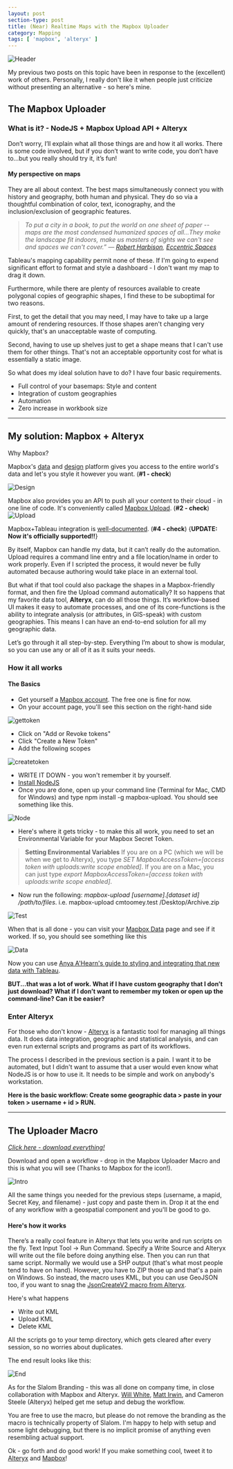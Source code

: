 ```yaml
---
layout: post
section-type: post
title: (Near) Realtime Maps with the Mapbox Uploader
category: Mapping
tags: [ 'mapbox', 'alteryx' ]
---
```

![Header](https://cmtoomey.github.io/img/mapbox-1434993184-48.jpg)

My previous two posts on this topic have been in response to the (excellent) work of others. Personally, I really don't like it when people just criticize without presenting an alternative - so here's mine.

## The Mapbox Uploader

### What is it? - NodeJS + Mapbox Upload API + Alteryx

Don’t worry, I’ll explain what all those things are and how it all works. There is some code involved, but if you don’t want to write code, you don’t have to...but you really should try it, it’s fun!

#### My perspective on maps
They are all about context. The best maps simultaneously connect you with history and geography, both human and physical. They do so via a thoughtful combination of color, text, iconography, and the inclusion/exclusion of geographic features.

>*To put a city in a book, to put the world on one sheet of paper -- maps are the most condensed humanized spaces of all...They make the landscape fit indoors, make us masters of sights we can't see and spaces we can't cover.” ― [Robert Harbison](http://www.goodreads.com/author/show/218029.Robert_Harbison), [Eccentric Spaces](http://www.goodreads.com/work/quotes/761977-eccentric-spaces)*

Tableau's mapping capability permit none of these. If I'm going to expend significant effort to format and style a dashboard - I don't want my map to drag it down.

Furthermore, while there are plenty of resources available to create polygonal copies of geographic shapes, I find these to be suboptimal for two reasons.

First, to get the detail that you may need, I may have to take up a large amount of rendering resources. If those shapes aren't changing very quickly, that's an unacceptable waste of computing.

Second, having to use up shelves just to get a shape means that I can't use them for other things. That's not an acceptable opportunity cost for what is essentially a static image.

So what does my ideal solution have to do? I have four basic requirements.

+ Full control of your basemaps: Style and content
+ Integration of custom geographies
+ Automation
+ Zero increase in workbook size

---

## My solution: Mapbox + Alteryx

Why Mapbox?

Mapbox's [data](https://www.mapbox.com/data-platform/) and [design](https://www.mapbox.com/gallery/) platform gives you access to the entire world's data and let's you style it however you want. (**#1 - check**)

![Design](https://www.mapbox.com/mapbox-studio/designnnnnnn.png)

Mapbox also provides you an API to push all your content to their cloud - in one line of code. It's conveniently called [Mapbox Upload](https://www.mapbox.com/developers/api/uploads/). (**#2 - check**)
![Upload](https://cmtoomey.github.io/img/upload-1434998542-17.png)

Mapbox+Tableau integration is [well-documented](http://datablick.com/2015/02/04/fast-and-fabulous-custom-maps-using-mapbox-in-tableau/). (**#4 - check**)
{**UPDATE: Now it's officially supported!!**}

By itself, Mapbox can handle my data, but it can’t really do the automation. Upload requires a command line entry and a file location/name in order to work properly. Even if I scripted the process, it would never be fully automated because authoring would take place in an external tool.

But what if that tool could also package the shapes in a Mapbox-friendly format, and then fire the Upload command automatically? It so happens that my favorite data tool, **Alteryx**, can do all those things. It’s workflow-based UI makes it easy to automate processes, and one of its core-functions is the ability to integrate analysis (or attributes, in GIS-speak) with custom geographies. This means I can have an end-to-end solution for all my geographic data.

Let’s go through it all step-by-step. Everything I’m about to show is modular, so you can use any or all of it as it suits your needs.

### How it all works

#### The Basics

+ Get yourself a [Mapbox account](https://www.mapbox.com/studio/signup/). The free one is fine for now.
+ On your account page, you'll see this section on the right-hand side

![gettoken](https://cmtoomey.github.io/img/GetToken.png)

+ Click on "Add or Revoke tokens"
+ Click "Create a New Token"
+ Add the following scopes

![createtoken](https://cmtoomey.github.io/img/CreateToken.png)

+ WRITE IT DOWN - you won't remember it by yourself.
+ [Install NodeJS](https://nodejs.org/en/)
+ Once you are done, open up your command line (Terminal for Mac, CMD for Windows) and type npm install -g mapbox-upload. You should see something like this.

![Node](https://cmtoomey.github.io/img/NPMInstall.gif)

+ Here's where it gets tricky - to make this all work, you need to set an Environmental Variable for your Mapbox Secret Token.

>**Setting Environmental Variables**
If you are on a PC (which we will be when we get to Alteryx), you type *SET MapboxAccessToken=[access token with uploads:write scope enabled]*.
If you are on a Mac, you can just type *export MapboxAccessToken=[access token with uploads:write scope enabled]*.

+ Now run the following: *mapbox-upload [username].[dataset id] /path/to/files*. i.e. mapbox-upload cmtoomey.test /Desktop/Archive.zip

![Test](https://cmtoomey.github.io/img/upload-1435007395-34.gif)

When that is all done - you can visit your [Mapbox Data](https://www.mapbox.com/studio/signin/?path=%2Fstudio%2Fdata) page and see if it worked. If so, you should see something like this

![Data](https://cmtoomey.github.io/img/screenshot-1435007542-49.png)

Now you can use [Anya A'Hearn's guide to styling and integrating that new data with Tableau](http://datablick.com/2015/02/04/fast-and-fabulous-custom-maps-using-mapbox-in-tableau/).

**BUT...that was a lot of work. What if I have custom geography that I don’t just download? What if I don’t want to remember my token or open up the command-line? Can it be easier?**

### Enter Alteryx

For those who don't know - [Alteryx](http://www.alteryx.com/) is a fantastic tool for managing all things data. It does data integration, geographic and statistical analysis, and can even run external scripts and programs as part of its workflows.

The process I described in the previous section is a pain. I want it to be automated, but I didn't want to assume that a user would even know what NodeJS is or how to use it. It needs to be simple and work on anybody's workstation.

**Here is the basic workflow: Create some geographic data > paste in your token > username + id > RUN.**

---

## The Uploader Macro

[*Click here - download everything!*](https://github.com/cmtoomey/MapboxUploader)

Download and open a workflow - drop in the Mapbox Uploader Macro and this is what you will see (Thanks to Mapbox for the icon!).

![Intro](https://cmtoomey.github.io/img/uploader-1435092687-29.png)

All the same things you needed for the previous steps (username, a mapid, Secret Key, and filename) - just copy and paste them in. Drop it at the end of any workflow with a geospatial component and you'll be good to go.

#### Here's how it works

There’s a really cool feature in Alteryx that lets you write and run scripts on the fly. Text Input Tool -> Run Command. Specify a Write Source and Alteryx will write out the file before doing anything else. Then you can run that same script. Normally we would use a SHP output (that's what most people tend to have on hand). However, you have to ZIP those up and that's a pain on Windows. So instead, the macro uses KML, but you can use GeoJSON too, if you want to snag the [JsonCreateV2 macro from Alteryx](https://www.dropbox.com/s/5b87bjoerhu0goh/GeoJSON.yxzp).

Here's what happens

+ Write out KML
+ Upload KML
+ Delete KML

All the scripts go to your temp directory, which gets cleared after every session, so no worries about duplicates.

The end result looks like this:

![End](https://cmtoomey.github.io/img/UploaderinAction.gif)

As for the Slalom Branding - this was all done on company time, in close collaboration with Mapbox and Alteryx. [Will White](https://twitter.com/willwhitedc), [Matt Irwin](https://twitter.com/mtirwin), and Cameron Steele (Alteryx) helped get me setup and debug the workflow.

You are free to use the macro, but please do not remove the branding as the macro is technically property of Slalom. I'm happy to help with setup and some light debugging, but there is no implicit promise of anything even resembling actual support.

Ok - go forth and do good work! If you make something cool, tweet it to [Alteryx](https://twitter.com/Alteryx) and [Mapbox](https://twitter.com/Mapbox)!
